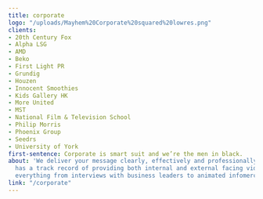 ```yaml
---
title: corporate
logo: "/uploads/Mayhem%20Corporate%20squared%20lowres.png"
clients:
- 20th Century Fox
- Alpha LSG
- AMD
- Beko
- First Light PR
- Grundig
- Houzen
- Innocent Smoothies
- Kids Gallery HK
- More United
- MST
- National Film & Television School
- Philip Morris
- Phoenix Group
- Seedrs
- University of York
first-sentence: Corporate is smart suit and we’re the men in black.
about: 'We deliver your message clearly, effectively and professionally. Mayhem Corporate
  has a track record of providing both internal and external facing videos. We produce
  everything from interviews with business leaders to animated infomercials. '
link: "/corporate"
---
```


